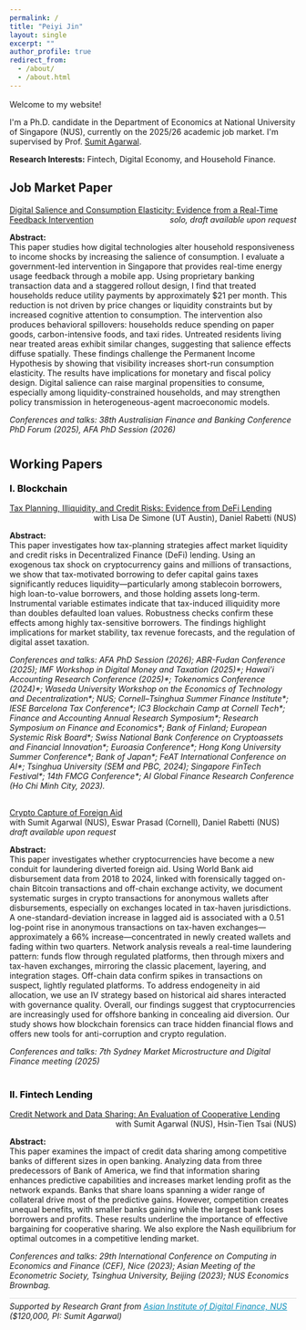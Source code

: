```yaml
---
permalink: /
title: "Peiyi Jin"
layout: single
excerpt: ""
author_profile: true
redirect_from:
  - /about/
  - /about.html
---
```


<style>
  /* Override minimal-mistakes default container width */
  .page {
    max-width: 100% !important;
    padding-left: 2rem;
    padding-right: 2rem;
  }

  /* Minimal utilities; avoid overriding theme containers */
  .mt-16 { margin-top: 16px; }
  .mb-24 { margin-bottom: 24px; }

  .row { overflow: auto; }
  .img-center { margin-top: 20px; text-align: center; }
  .img-center img { max-width: 450px; height: auto; }
</style>

<div class="mt-16"></div>

<p>Welcome to my website!</p>

<p>
  I'm a Ph.D. candidate in the Department of Economics at National University of Singapore (NUS),
  currently on the 2025/26 academic job market. I'm supervised by
  Prof. <a href="https://www.ushakrisna.com/" target="_blank" rel="noopener noreferrer">Sumit Agarwal</a>.
</p>

<p class="mb-24"><strong>Research Interests:</strong> Fintech, Digital Economy, and Household Finance.</p>

<h2>Job Market Paper</h2>

<div class="row">
  <a href="#">Digital Salience and Consumption Elasticity: Evidence from a Real-Time Feedback Intervention</a>
  <span style="float:right;"><em>solo, draft available upon request</em></span>
</div>
<p><strong>Abstract:</strong><br>
This paper studies how digital technologies alter household responsiveness to income shocks by increasing the salience of consumption. I evaluate a government-led intervention in Singapore that provides real-time energy usage feedback through a mobile app. Using proprietary banking transaction data and a staggered rollout design, I find that treated households reduce utility payments by approximately $21 per month. This reduction is not driven by price changes or liquidity constraints but by increased cognitive attention to consumption. The intervention also produces behavioral spillovers: households reduce spending on paper goods, carbon-intensive foods, and taxi rides. Untreated residents living near treated areas exhibit similar changes, suggesting that salience effects diffuse spatially. These findings challenge the Permanent Income Hypothesis by showing that visibility increases short-run consumption elasticity. The results have implications for monetary and fiscal policy design. Digital salience can raise marginal propensities to consume, especially among liquidity-constrained households, and may strengthen policy transmission in heterogeneous-agent macroeconomic models.
</p>

<!-- <div class="img-center">
  <img src="/images/app.png" alt="Consumption Not Less but Greener">
</div> -->

<div style="margin-top:10px; font-style:italic;">
    <p>
      Conferences and talks: 38th Australisian Finance and Banking Conference PhD Forum (2025), AFA PhD Session (2026)
    </p>
</div>

<h2 style="margin-top:40px;">Working Papers</h2>

<h3 style="color:#000; margin-top:20px;">I. Blockchain</h3>

<div class="row">
  <a href="https://papers.ssrn.com/sol3/papers.cfm?abstract_id=4764605" target="_blank" rel="noopener noreferrer">
    Tax Planning, Illiquidity, and Credit Risks: Evidence from DeFi Lending
  </a>
  <span style="float:right;">with Lisa De Simone (UT Austin), Daniel Rabetti (NUS)</span>
</div>
<p><strong>Abstract:</strong><br>
This paper investigates how tax-planning strategies affect market liquidity and credit risks in Decentralized Finance (DeFi) lending. Using an exogenous tax shock on cryptocurrency gains and millions of transactions, we show that tax-motivated borrowing to defer capital gains taxes significantly reduces liquidity—particularly among stablecoin borrowers, high loan-to-value borrowers, and those holding assets long-term. Instrumental variable estimates indicate that tax-induced illiquidity more than doubles defaulted loan values. Robustness checks confirm these effects among highly tax-sensitive borrowers. The findings highlight implications for market stability, tax revenue forecasts, and the regulation of digital asset taxation.
</p>

<!-- <div class="img-center">
  <img src="/images/blockchain1.png" alt="DeFi Lending">
</div> -->

<div style="margin-top:10px; font-style:italic;">
    <p>
      Conferences and talks: AFA PhD Session (2026); ABR-Fudan Conference (2025); IMF Workshop in Digital Money and Taxation (2025)*; Hawai’i Accounting Research Conference (2025)*;
      Tokenomics Conference (2024)*; Waseda University Workshop on the Economics of Technology and Decentralization*;
      NUS; Cornell–Tsinghua Summer Finance Institute*; IESE Barcelona Tax Conference*;
      IC3 Blockchain Camp at Cornell Tech*; Finance and Accounting Annual Research Symposium*;
      Research Symposium on Finance and Economics*; Bank of Finland; European Systemic Risk Board*;
      Swiss National Bank Conference on Cryptoassets and Financial Innovation*;
      Euroasia Conference*; Hong Kong University Summer Conference*; Bank of Japan*;
      FeAT International Conference on AI*; Tsinghua University (SEM and PBC, 2024);
      Singapore FinTech Festival*; 14th FMCG Conference*; AI Global Finance Research Conference (Ho Chi Minh City, 2023).
    </p>
</div>

<div class="row" style="margin-top:30px;">
  <a href="#">Crypto Capture of Foreign Aid</a>
  <span style="float:right;">with Sumit Agarwal (NUS), Eswar Prasad (Cornell), Daniel Rabetti (NUS) <em>draft available upon request</em></span>
</div>
<p><strong>Abstract:</strong><br>
This paper investigates whether cryptocurrencies have become a new conduit for laundering diverted foreign aid. Using World Bank aid disbursement data from 2018 to 2024, linked with forensically tagged on-chain Bitcoin transactions and off-chain exchange activity, we document systematic surges in crypto transactions for anonymous wallets after disbursements, especially on exchanges located in tax-haven jurisdictions. A one-standard-deviation increase in lagged aid is associated with a 0.51 log-point rise in anonymous transactions on tax-haven exchanges—approximately a 66% increase—concentrated in newly created wallets and fading within two quarters. Network analysis reveals a real-time laundering pattern: funds flow through regulated platforms, then through mixers and tax-haven exchanges, mirroring the classic placement, layering, and integration stages. Off-chain data confirm spikes in transactions on suspect, lightly regulated platforms. To address endogeneity in aid allocation, we use an IV strategy based on historical aid shares interacted with governance quality. Overall, our findings suggest that cryptocurrencies are increasingly used for offshore banking in concealing aid diversion. Our study shows how blockchain forensics can trace hidden financial flows and offers new tools for anti-corruption and crypto regulation.
</p>

<!-- <div class="img-center">
  <img src="/images/agg20.png" alt="Crypto Capture">
</div> -->

<div style="margin-top:10px; font-style:italic;">
    <p>
    Conferences and talks: 7th Sydney Market Microstructure and Digital Finance meeting (2025)
    </p>
</div>

<h3 style="color:#000; margin-top:40px;">II. Fintech Lending</h3>

<div class="row">
  <a href="https://papers.ssrn.com/sol3/papers.cfm?abstract_id=4463473" target="_blank" rel="noopener noreferrer">
    Credit Network and Data Sharing: An Evaluation of Cooperative Lending
  </a>
  <span style="float:right;">with Sumit Agarwal (NUS), Hsin-Tien Tsai (NUS)</span>
</div>
<p><strong>Abstract:</strong><br>
This paper examines the impact of credit data sharing among competitive banks of different sizes in open banking. Analyzing data from three predecessors of Bank of America, we find that information sharing enhances predictive capabilities and increases market lending profit as the network expands. Banks that share loans spanning a wider range of collateral drive most of the predictive gains. However, competition creates unequal benefits, with smaller banks gaining while the largest bank loses borrowers and profits. These results underline the importance of effective bargaining for cooperative sharing. We also explore the Nash equilibrium for optimal outcomes in a competitive lending market.
</p>

<!-- <div class="img-center">
  <img src="/images/bank.png" alt="Cooperative Lending">
</div> -->

<div style="margin-top:10px; font-style:italic;">
    <p>
      Conferences and talks: 29th International Conference on Computing in Economics and Finance (CEF), Nice (2023);
      Asian Meeting of the Econometric Society, Tsinghua University, Beijing (2023); NUS Economics Brownbag.
    </p>
</div>

<div style="margin-top:10px; font-style:italic; display:flex; justify-content:space-between; align-items:center; border-top:1px solid #ddd; padding-top:5px;">
  <div>
    Supported by Research Grant from 
    <a href="https://www.aidf.nus.edu.sg/" target="_blank" style="color:#008cba;">Asian Institute of Digital Finance, NUS</a> 
    ($120,000, PI: Sumit Agarwal)
  </div>
</div>




<!-- <h2 style="margin-top:40px;">Research Grant</h2> -->
<!-- <div class="row" style="margin-top:6px;">
  <span>Project: Examining the Effects of Digital Private Information Exposure on Fintech Lender and Borrower Behaviors</span>
  <span style="float:right;" class="muted">PI: Sumit Agarwal</span>
</div>

<div class="row">
  <span style="color:#008cba;">Asian Institute of Digital Finance, NUS ($120,000)</span>
  <span style="float:right;">2023 – 2025</span>
</div> -->